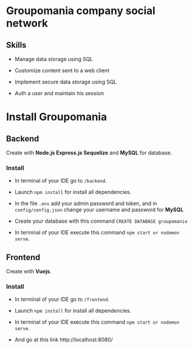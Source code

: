 # Groupomania company social network

## Skills

-   Manage data storage using SQL

-   Customize content sent to a web client

-   Implement secure data storage using SQL

-   Auth a user and maintain his session

# Install Groupomania

 ## Backend
 
 Create with **Node.js Express.js Sequelize** and **MySQL** for database.
 <br />
 
 ### Install
 
-   In terminal of your IDE go to `/backend`.

-   Launch `npm install` for install all dependencies.

-   In the file `.env` add your admin password and token, and in `config/config.json` change your username and password for **MySQL**

-   Create your database with this command `CREATE DATABASE groupomania`

-   In terminal of your IDE execute this command `npm start or nodemon serve`.


## Frontend

 Create with **Vuejs**.
 <br />
 
 ### Install
 
 -  In terminal of your IDE go to `/frontend`.

-   Launch `npm install` for install all dependencies.

-   In terminal of your IDE execute this command `npm start or nodemon serve`.

-   And go at this link http://localhost:8080/
 
